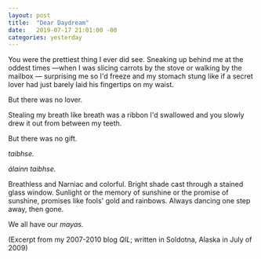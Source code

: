 ```yaml
---
layout: post
title:  "Dear Daydream"
date:   2019-07-17 21:01:00 -00
categories: yesterday
---
```


You were the prettiest thing I ever did see.  Sneaking up behind me at the oddest times 
—when I was slicing carrots by the stove or walking by the mailbox — surprising me so I'd freeze and my stomach stung like if a secret lover had just barely laid his fingertips on my waist. 


But there was no lover. 


Stealing my breath like breath was a ribbon I'd swallowed and you slowly drew it out from between my teeth.

But there was no gift. 

*taibhse.*

*álainn taibhse.*

Breathless and Narniac and colorful. Bright shade cast through a stained glass window.  Sunlight or the memory of sunshine or the promise of sunshine, promises like fools' gold and rainbows.  Always dancing one step away, then gone.

We all have our *mayas.*



(Excerpt from my 2007-2010 blog *QIL*; written in Soldotna, Alaska in July of 2009)
